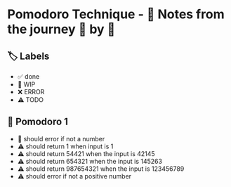 # Pomodoro Technique - 📝 Notes from the journey 🍅 by 🍅


## 🏷️ Labels

- ✅ done
- 🚧 WIP
- ❌ ERROR
- ⚠ TODO

## 🍅 Pomodoro 1

- 🚧 should error if not a number
- ⚠ should return 1 when input is 1
- ⚠ should return 54421 when the input is 42145
- ⚠ should return 654321 when the input is 145263
- ⚠ should return 987654321 when the input is 123456789
- ⚠ should error if not a positive number
